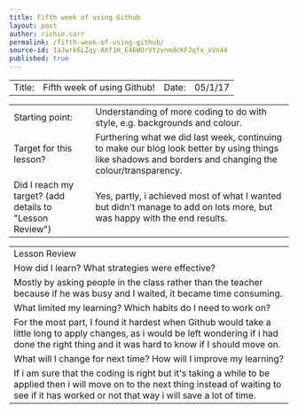 ```yaml
---
title: Fifth week of using Github
layout: post
author: richie.carr
permalink: /fifth-week-of-using-github/
source-id: 1aJwrk6LZqy-AXf1H_E46WUrVYzvnmdcKFJqfx_xVn44
published: true
---
```

<table>
  <tr>
    <td>Title:  </td>
    <td>Fifth week of using Github!</td>
    <td> Date:  </td>
    <td>05/1/17
</td>
  </tr>
</table>


<table>
  <tr>
    <td>Starting point:</td>
    <td>Understanding of more coding to do with style, e.g. backgrounds and colour.</td>
  </tr>
  <tr>
    <td>Target for this lesson?</td>
    <td>Furthering what we did last week, continuing to make our blog look better by using things like shadows and borders and changing the colour/transparency.</td>
  </tr>
  <tr>
    <td>Did I reach my target? 
(add details to "Lesson Review")</td>
    <td>Yes, partly, i achieved most of what I wanted but didn't manage to add on lots more, but was happy with the end results.</td>
  </tr>
</table>


<table>
  <tr>
    <td>Lesson Review</td>
  </tr>
  <tr>
    <td>How did I learn? What strategies were effective? </td>
  </tr>
  <tr>
    <td>Mostly by asking people in the class rather than the teacher because if he was busy and I waited, it became time consuming.</td>
  </tr>
  <tr>
    <td>What limited my learning? Which habits do I need to work on? </td>
  </tr>
  <tr>
    <td>For the most part, I found it hardest when Github would take a little long to apply changes, as i would be left wondering if i had done the right thing and it was hard to know if I should move on. 
</td>
  </tr>
  <tr>
    <td>What will I change for next time? How will I improve my learning?</td>
  </tr>
  <tr>
    <td>If i am sure that the coding is right but it's taking a while to be applied then i will move on to the next thing instead of waiting to see if it has worked or not that way i will save a lot of time.</td>
  </tr>
</table>



